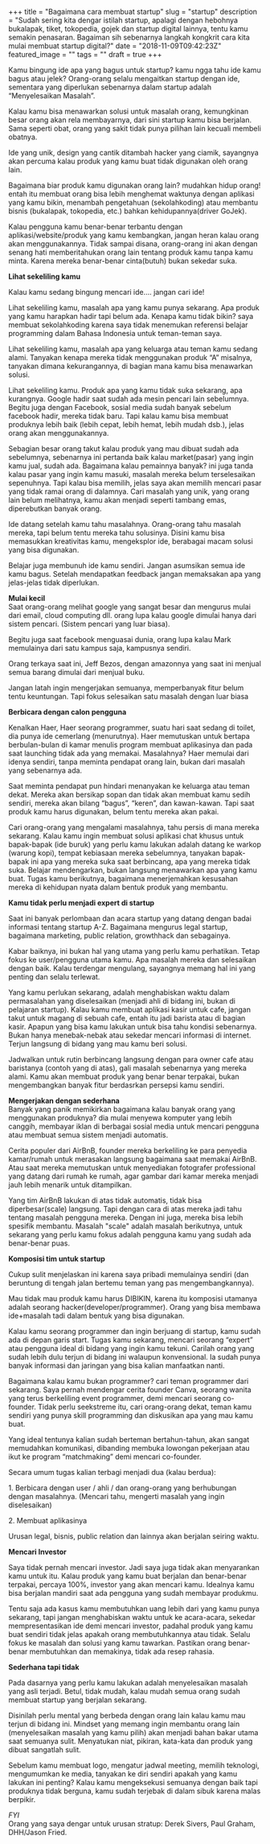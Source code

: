 +++
title = "Bagaimana cara membuat startup"
slug = "startup"
description = "Sudah sering kita dengar istilah startup, apalagi dengan hebohnya bukalapak, tiket, tokopedia, gojek dan startup digital lainnya, tentu kamu semakin penasaran. Bagaiman sih sebenarnya langkah kongkrit cara kita mulai membuat startup digital?"
date = "2018-11-09T09:42:23Z"
featured_image = ""
tags = ""
draft = true
+++ 

Kamu bingung ide apa yang bagus untuk startup? kamu ngga tahu ide kamu bagus atau jelek? Orang-orang selalu mengaitkan startup dengan ide, sementara yang diperlukan sebenarnya dalam startup adalah “Menyelesaikan Masalah”.

Kalau kamu bisa menawarkan solusi untuk masalah orang, kemungkinan besar orang akan rela membayarnya, dari sini startup kamu bisa berjalan. Sama seperti obat, orang yang sakit tidak punya pilihan lain kecuali membeli obatnya.

Ide yang unik, design yang cantik ditambah hacker yang ciamik, sayangnya akan percuma kalau produk yang kamu buat tidak digunakan oleh orang lain.

Bagaimana biar produk kamu digunakan orang lain? mudahkan hidup orang! entah itu membuat orang bisa lebih menghemat waktunya dengan aplikasi yang kamu bikin, menambah pengetahuan (sekolahkoding) atau membantu bisnis (bukalapak, tokopedia, etc.) bahkan kehidupannya(driver GoJek).

Kalau pengguna kamu benar-benar terbantu dengan aplikasi/website/produk yang kamu kembangkan, jangan heran kalau orang akan menggunakannya. Tidak sampai disana, orang-orang ini akan dengan senang hati memberitahukan orang lain tentang produk kamu tanpa kamu minta. Karena mereka benar-benar cinta(butuh) bukan sekedar suka.

**Lihat sekeliling kamu**

Kalau kamu sedang bingung mencari ide…. jangan cari ide!

Lihat sekeliling kamu, masalah apa yang kamu punya sekarang. Apa produk yang kamu harapkan hadir tapi belum ada. Kenapa kamu tidak bikin? saya membuat sekolahkoding karena saya tidak menemukan referensi belajar programming dalam Bahasa Indonesia untuk teman-teman saya.

Lihat sekeliling kamu, masalah apa yang keluarga atau teman kamu sedang alami. Tanyakan kenapa mereka tidak menggunakan produk “A” misalnya, tanyakan dimana kekurangannya, di bagian mana kamu bisa menawarkan solusi.

Lihat sekeliling kamu. Produk apa yang kamu tidak suka sekarang, apa kurangnya. Google  hadir saat sudah ada mesin pencari lain sebelumnya. Begitu juga dengan Facebook, sosial media sudah banyak sebelum facebook hadir, mereka tidak baru. Tapi kalau kamu bisa membuat produknya lebih baik (lebih cepat, lebih hemat, lebih mudah dsb.), jelas orang akan menggunakannya.

Sebagian besar orang takut kalau produk yang mau dibuat sudah ada sebelumnya, sebenarnya ini pertanda baik kalau market(pasar) yang ingin kamu jual, sudah ada. Bagaimana kalau pemainnya banyak? ini juga tanda kalau pasar yang ingin kamu masuki, masalah mereka belum terselesaikan sepenuhnya. Tapi kalau bisa memilih, jelas saya akan memilih mencari pasar yang tidak ramai orang di dalamnya. Cari masalah yang unik, yang orang lain belum melihatnya, kamu akan menjadi seperti tambang emas, diperebutkan banyak orang.

Ide datang setelah kamu tahu masalahnya. Orang-orang tahu masalah mereka, tapi belum tentu mereka tahu solusinya. Disini kamu bisa memasukkan kreativitas kamu, mengeksplor ide, berabagai macam solusi yang bisa digunakan.

Belajar juga membunuh ide kamu sendiri. Jangan asumsikan semua ide kamu bagus. Setelah mendapatkan feedback jangan memaksakan apa yang jelas-jelas tidak diperlukan.

**Mulai kecil**  
Saat orang-orang melihat google yang sangat besar dan mengurus mulai dari email, cloud computing dll. orang lupa kalau google dimulai hanya dari sistem pencari. (Sistem pencari yang luar biasa).

Begitu juga saat facebook menguasai dunia, orang lupa kalau Mark memulainya dari satu kampus saja, kampusnya sendiri.

Orang terkaya saat ini, Jeff Bezos, dengan amazonnya yang saat ini menjual semua barang dimulai dari menjual buku.

Jangan latah ingin mengerjakan semuanya, memperbanyak fitur belum tentu keuntungan. Tapi fokus selesaikan satu masalah dengan luar biasa

**Berbicara dengan calon pengguna**

Kenalkan Haer, Haer seorang programmer, suatu hari saat sedang di toilet, dia punya ide cemerlang (menurutnya).  Haer memutuskan untuk bertapa berbulan-bulan di kamar menulis program membuat aplikasinya dan pada saat launching tidak ada yang memakai. Masalahnya? Haer memulai dari idenya sendiri, tanpa meminta pendapat orang lain, bukan dari masalah yang sebenarnya ada.

Saat meminta pendapat pun hindari menanyakan ke keluarga atau teman dekat. Mereka akan bersikap sopan dan tidak akan membuat kamu sedih sendiri, mereka akan bilang “bagus”, “keren”, dan kawan-kawan. Tapi saat produk kamu harus digunakan, belum tentu mereka akan pakai.

Cari orang-orang yang mengalami masalahnya, tahu persis di mana mereka sekarang. Kalau kamu ingin membuat solusi aplikasi chat khusus untuk bapak-bapak (ide buruk) yang perlu kamu lakukan adalah datang ke warkop (warung kopi), tempat kebiasaan mereka sebelumnya, tanyakan bapak-bapak ini apa yang mereka suka saat berbincang, apa yang mereka tidak suka. Belajar mendengarkan, bukan langsung menawarkan apa yang kamu buat. Tugas kamu berikutnya, bagaimana menerjemahkan kesusahan mereka di kehidupan nyata dalam bentuk produk yang membantu.

**Kamu tidak perlu menjadi expert di startup**

Saat ini banyak perlombaan dan acara startup yang datang dengan badai informasi tentang startup A-Z. Bagaimana mengurus legal startup, bagaimana marketing, public relation, growthhack dan sebagainya.

Kabar baiknya, ini bukan hal yang utama yang perlu kamu perhatikan. Tetap fokus ke user/pengguna utama kamu. Apa masalah mereka dan selesaikan dengan baik. Kalau terdengar mengulang, sayangnya memang hal ini yang penting dan selalu terlewat.

Yang kamu perlukan sekarang, adalah menghabiskan waktu dalam permasalahan yang diselesaikan (menjadi ahli di bidang ini, bukan di pelajaran startup). Kalau kamu membuat aplikasi kasir untuk cafe, jangan takut untuk magang di sebuah cafe, entah itu jadi barista atau di bagian kasir. Apapun yang bisa kamu lakukan untuk bisa tahu kondisi sebenarnya. Bukan hanya menebak-nebak atau sekedar mencari informasi di internet. Terjun langsung di bidang yang mau kamu beri solusi.

Jadwalkan untuk rutin berbincang langsung dengan para owner cafe atau baristanya (contoh yang di atas), gali masalah sebenarnya yang mereka alami. Kamu akan membuat produk yang benar benar terpakai, bukan mengembangkan banyak fitur berdasrkan persepsi kamu sendiri.

**Mengerjakan dengan sederhana**  
Banyak yang panik memikirkan bagaimana kalau banyak orang yang menggunakan produknya? dia mulai menyewa komputer yang lebih canggih, membayar iklan di berbagai sosial media untuk mencari pengguna atau membuat semua sistem menjadi automatis.

Cerita populer dari AirBnB, founder mereka berkeliling ke para penyedia kamar/rumah untuk merasakan langsung bagaimana saat memakai AirBnB. Atau saat mereka memutuskan untuk menyediakan fotografer professional yang datang dari rumah ke rumah, agar gambar dari kamar mereka menjadi jauh lebih menarik untuk ditampilkan.

Yang tim AirBnB lakukan di atas tidak automatis, tidak bisa diperbesar(scale) langsung. Tapi dengan cara di atas mereka jadi tahu tentang masalah pengguna mereka. Dengan ini juga, mereka bisa lebih spesifik membantu. Masalah "scale" adalah masalah berikutnya, untuk sekarang yang perlu kamu fokus adalah pengguna kamu yang sudah ada benar-benar puas.

**Komposisi tim untuk startup**

Cukup sulit menjelaskan ini karena saya pribadi memulainya sendiri (dan beruntung di tengah jalan bertemu teman yang pas mengembangkannya).

Mau tidak mau produk kamu harus DIBIKIN, karena itu komposisi utamanya adalah seorang hacker(developer/programmer). Orang yang bisa membawa ide+masalah tadi dalam bentuk yang bisa digunakan.

Kalau kamu seorang programmer dan ingin berjuang di startup, kamu sudah ada di depan garis start. Tugas kamu sekarang, mencari seorang “expert” atau pengguna ideal di bidang yang ingin kamu tekuni. Carilah orang yang sudah lebih dulu terjun di bidang ini walaupun konvensional. Ia sudah punya banyak informasi dan jaringan yang bisa kalian manfaatkan nanti.

Bagaimana kalau kamu bukan programmer? cari teman programmer dari sekarang. Saya pernah mendengar cerita founder Canva, seorang wanita yang terus berkeliling event programmer, demi mencari seorang co-founder. Tidak perlu seekstreme itu, cari orang-orang dekat, teman kamu sendiri yang punya skill programming dan diskusikan apa yang mau kamu buat.

Yang ideal tentunya kalian sudah berteman bertahun-tahun, akan sangat memudahkan komunikasi, dibanding membuka lowongan pekerjaan atau ikut ke program “matchmaking” demi mencari co-founder.

Secara umum tugas kalian terbagi menjadi dua (kalau berdua):

1\. Berbicara dengan user / ahli / dan orang-orang yang berhubungan dengan masalahnya. (Mencari tahu, mengerti masalah yang ingin diselesaikan)

2\. Membuat aplikasinya

Urusan legal, bisnis, public relation dan lainnya akan berjalan seiring waktu.

**Mencari Investor**

Saya tidak pernah mencari investor. Jadi saya juga tidak akan menyarankan kamu untuk itu. Kalau produk yang kamu buat berjalan dan benar-benar terpakai, percaya 100%, investor yang akan mencari kamu. Idealnya kamu bisa berjalan mandiri saat ada pengguna yang sudah membayar produkmu.

Tentu saja ada kasus kamu membutuhkan uang lebih dari yang kamu punya sekarang,  tapi jangan menghabiskan waktu untuk ke acara-acara, sekedar mempresentasikan ide demi mencari investor, padahal produk yang kamu buat sendiri tidak jelas apakah orang  membutuhkannya atau tidak. Selalu fokus ke masalah dan solusi yang kamu tawarkan. Pastikan orang benar-benar membutuhkan dan memakinya, tidak ada resep rahasia.

**Sederhana tapi tidak**

Pada dasarnya yang perlu kamu lakukan adalah menyelesaikan masalah yang asli terjadi. Betul,  tidak mudah, kalau mudah semua orang sudah membuat startup yang berjalan sekarang.

Disinilah perlu mental yang berbeda dengan orang lain kalau kamu mau terjun di bidang ini. Mindset yang memang ingin membantu orang lain (menyelesaikan masalah yang kamu pilih) akan menjadi bahan bakar utama saat semuanya sulit. Menyatukan niat, pikiran, kata-kata dan produk yang dibuat sangatlah sulit.

Sebelum kamu membuat logo, mengatur jadwal meeting, memilih teknologi, mengumumkan ke media, tanyakan ke diri sendiri apakah yang kamu lakukan ini penting? Kalau kamu mengeksekusi semuanya dengan baik tapi produknya tidak berguna, kamu sudah terjebak di dalam sibuk karena malas berpikir.

_FYI_  
Orang yang saya dengar untuk urusan stratup: Derek Sivers, Paul Graham, DHH/Jason Fried.